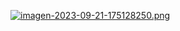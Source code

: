 [![imagen-2023-09-21-175128250.png](https://i.postimg.cc/288DTQz5/imagen-2023-09-21-175128250.png)](https://postimg.cc/w3PZjsRK)
